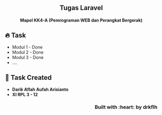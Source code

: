 

<h2 align="center"> Tugas Laravel </h2>
<h4 align="center"> Mapel KK4-A (Pemrograman WEB dan Perangkat Bergerak) <h4>

## :fire: Task

- Modul 1 - Done
- Modul 2 - Done
- Modul 3 - Done
- ....
## :man: Task Created

- **Darik Aflah Aufah Arisianto**
- **XI RPL 3 - 12**

<h3 align="right">Built with :heart: by drkflh</h3>